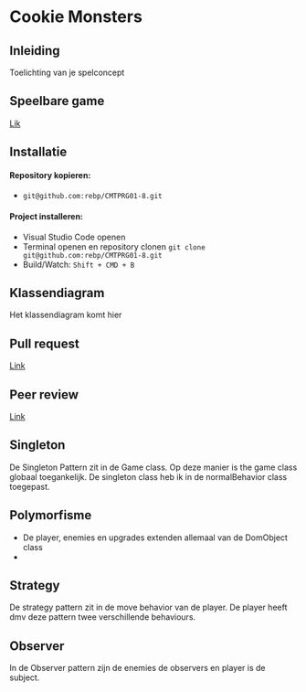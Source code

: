 # Cookie Monsters

## Inleiding

Toelichting van je spelconcept

## Speelbare game

[Lik](https://rebp.github.io/CMTPRG01-8/)

## Installatie

#### Repository kopieren:
- `git@github.com:rebp/CMTPRG01-8.git`

#### Project installeren:
- Visual Studio Code openen
- Terminal openen en repository clonen `git clone git@github.com:rebp/CMTPRG01-8.git` 
- Build/Watch: `Shift + CMD + B`


## Klassendiagram

Het klassendiagram komt hier

## Pull request

[Link](https://github.com/Hsnzync/monster-shooter/pull/1)

## Peer review

[Link](https://github.com/Hsnzync/monster-shooter/issues/2)

## Singleton

De Singleton Pattern zit in de Game class. Op deze manier is the game class globaal toegankelijk.
De singleton class heb ik in de normalBehavior class toegepast.

## Polymorfisme

- De player, enemies en upgrades extenden allemaal van de DomObject class
-

## Strategy

De strategy pattern zit in de move behavior van de player. De player heeft dmv deze pattern twee verschillende behaviours.


## Observer

In de Observer pattern zijn de enemies de observers en player is de subject.
